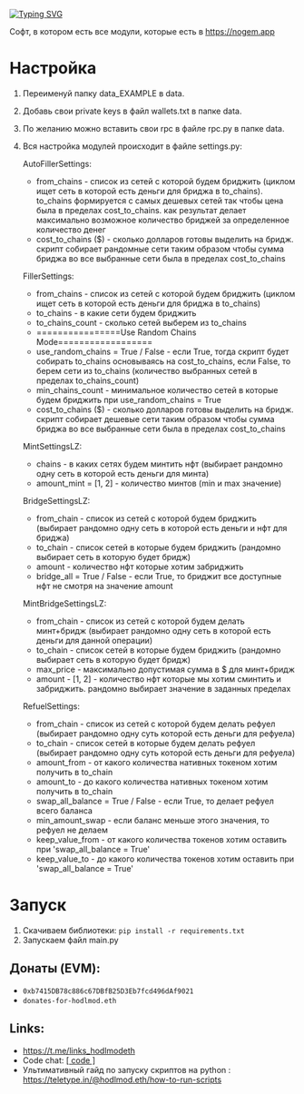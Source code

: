 [![Typing SVG](https://readme-typing-svg.herokuapp.com?color=%2336BCF7&lines=Nogem.app-AIO)](https://git.io/typing-svg)

Софт, в котором есть все модули, которые есть в https://nogem.app

# Настройка
1. Переименуй папку data_EXAMPLE в data.
2. Добавь свои private keys в файл wallets.txt в папке data.
3. По желанию можно вставить свои rpc в файле rpc.py в папке data.
4. Вся настройка модулей происходит в файле settings.py:

    AutoFillerSettings:
    - from_chains - список из сетей с которой будем бриджить (циклом ищет сеть в которой есть деньги для бриджа в to_chains). to_chains формируется с самых дешевых сетей так чтобы цена была в пределах cost_to_chains. как результат делает максимально возможное количество бриджей за определенное количество денег
    - cost_to_chains ($) - сколько долларов готовы выделить на бридж. скрипт собирает рандомные сети таким образом чтобы сумма бриджа во все выбранные сети была в пределах cost_to_chains

    FillerSettings:
    - from_chains - список из сетей с которой будем бриджить (циклом ищет сеть в которой есть деньги для бриджа в to_chains)
    - to_chains - в какие сети будем бриджить
    - to_chains_count - сколько сетей выберем из to_chains
    - ================Use Random Chains Mode==================
    - use_random_chains = True / False - если True, тогда скрипт будет собирать to_chains основываясь на cost_to_chains, если False, то берем сети из to_chains (количество выбранных сетей в пределах to_chains_count)
    - min_chains_count - минимальное количество сетей в которые будем бриджить при use_random_chains = True
    - cost_to_chains ($) - сколько долларов готовы выделить на бридж. скрипт собирает дешевые сети таким образом чтобы сумма бриджа во все выбранные сети была в пределах cost_to_chains

    MintSettingsLZ:
    - chains - в каких сетях будем минтить нфт (выбирает рандомно одну сеть в которой есть деньги для минта)
    - amount_mint = [1, 2] - количество минтов (min и max значение)

    BridgeSettingsLZ:
    - from_chain - список из сетей с которой будем бриджить (выбирает рандомно одну сеть в которой есть деньги и нфт для бриджа)
    - to_chain - список сетей в которые будем бриджить (рандомно выбирает сеть в которую будет бридж)
    - amount - количество нфт которые хотим забриджить
    - bridge_all = True / False - если True, то бриджит все доступные нфт не смотря на значение amount

    MintBridgeSettingsLZ:
    - from_chain - список из сетей с которой будем делать минт+бридж (выбирает рандомно одну сеть в которой есть деньги для данной операции)
    - to_chain - список сетей в которые будем бриджить (рандомно выбирает сеть в которую будет бридж)
    - max_price - максимально допустимая сумма в $ для минт+бридж
    - amount - [1, 2] - количество нфт которые мы хотим сминтить и забриджить. рандомно выбирает значение в заданных пределах

    RefuelSettings:
    - from_chain - список из сетей с которой будем делать рефуел (выбирает рандомно одну суть которой есть деньги для рефуела)
    - to_chain - список сетей в которые будем делать рефуел (выбирает рандомно одну суть которой есть деньги для рефуела)
    - amount_from - от какого количества нативных токеном хотим получить в to_chain
    - amount_to - до какого количества нативных токеном хотим получить в to_chain
    - swap_all_balance = True / False - если True, то делает рефуел всего баланса
    - min_amount_swap - если баланс меньше этого значения, то рефуел не делаем
    - keep_value_from - от какого количества токенов хотим оставить при 'swap_all_balance = True'
    - keep_value_to - до какого количества токенов хотим оставить при 'swap_all_balance = True'

# Запуск
1. Скачиваем библиотеки: `pip install -r requirements.txt`
2. Запускаем файл main.py

## Донаты (EVM): 
- `0xb7415DB78c886c67DBfB25D3Eb7fcd496dAf9021`
- `donates-for-hodlmod.eth`

## Links:
- https://t.me/links_hodlmodeth
- Code chat: [[ code ]](https://t.me/code_hodlmodeth)
- Ультимативный гайд по запуску скриптов на python : https://teletype.in/@hodlmod.eth/how-to-run-scripts
